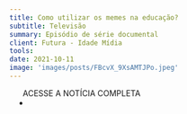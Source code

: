 ```yaml
---
title: Como utilizar os memes na educação?
subtitle: Televisão
summary: Episódio de série documental
client: Futura - Idade Mídia
tools: 
date: 2021-10-11
image: 'images/posts/FBcvX_9XsAMTJPo.jpeg'
---
```




<div class="post__share"><ul class="share__list list-reset">ACESSE A NOTÍCIA COMPLETA<li class="share__item" style="margin-left: 10px"><a class="share__link share__facebook" style="background: #fa5657" href="https://canaisglobo.globo.com/assistir/futura/idade-midia/v/9936591/?utm_source=facebook&utm_term=memes 
onclick=window.open(this.href, 'pop-up', 'left=20,top=20,width=500,height=500,toolbar=1,resizable=0'); return false;" title="Link" rel="nofollow"><i class="fa-solid fa-link"></i></a></li></ul></div>
<!-- <div class="gallery-box"><div class="gallery"><img src="/clipping/images/example-1.jpg" loading="lazy" alt="Project"><img src="/clipping/images/example-2.jpg" loading="lazy" alt="Project"></div><em>Gallery / <a href="https://www.freepik.com/" target="_blank">Freepic</a></em></div> -->
